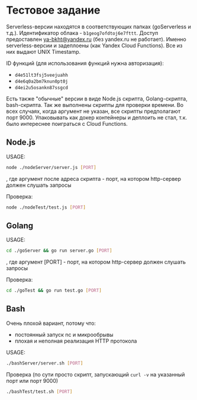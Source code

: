 # Тестовое задание

Serverless-версии находятся в соответствующих папках (goServerless и т.д.). Идентификатор облака - `b1geog7ofdtoj6e7fttt`. Доступ предоставлен ya-bkht@yandex.ru (без yandex.ru не работает). Именно serverless-версии и задеплоены (как Yandex Cloud Functions). Все из них выдают UNIX Timestamp.

ID функций (для использования функций нужна авторизация):

- `d4e51lt3fsj5veejuahh`
- `d4e6q0a2bm7knun0pt0j`
- `d4ei2u5osankn87ssgcd`

Есть также "обычные" версии в виде Node.js скрипта, Golang-скрипта, bash-скрипта. Так же выполнены скрипты для проверки времени. Во всех случаях, когда аргумент не указан, все скрипты предполагают порт 9000. Упаковывать как докер контейнеры и деплоить не стал, т.к. было интереснее поиграться с Cloud Functions.



## Node.js

USAGE:

```bash
node ./nodeServer/server.js [PORT]
```

, где аргумент после адреса скрипта - порт, на котором http-сервер должен слушать запросы

Проверка:

```bash
node ./nodeTest/test.js [PORT]
```

## Golang

USAGE:

```bash
cd ./goServer && go run server.go [PORT]
```

, где аргумент [PORT] - порт, на котором http-сервер должен слушать запросы

Проверка:

```bash
cd ./goTest && go run test.go [PORT]
```

## Bash

Очень плохой вариант, потому что:

- постоянный запуск nc и микрообрывы
- плохая и неполная реализация HTTP протокола

USAGE:

```bash
./bashServer/server.sh [PORT]
```

Проверка (по сути просто скрипт, запускающий `curl -v` на указанный порт или порт 9000)

```bash
./bashTest/test.sh [PORT]
```


